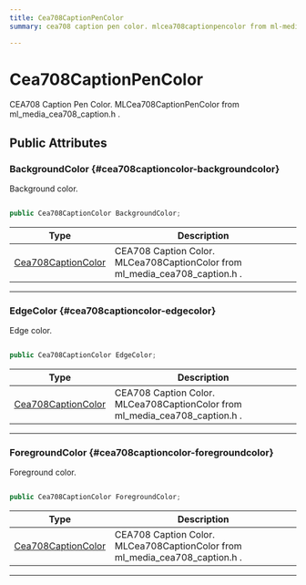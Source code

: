 ```yaml
---
title: Cea708CaptionPenColor
summary: cea708 caption pen color. mlcea708captionpencolor from ml-media-cea708-caption.h. 

---
```


# Cea708CaptionPenColor




CEA708 Caption Pen Color.  MLCea708CaptionPenColor  from  ml&#95;media&#95;cea708&#95;caption.h .   





## Public Attributes

### BackgroundColor {#cea708captioncolor-backgroundcolor}

Background color. 

```csharp

public Cea708CaptionColor BackgroundColor;

```

| Type | Description  | 
|--|--|
| [Cea708CaptionColor](/unity-api/api/UnityEngine.XR.MagicLeap/MLMedia/ParserCEA708/NativeBindings/UnityEngine.XR.MagicLeap.MLMedia.ParserCEA708.NativeBindings.Cea708CaptionColor.md) | CEA708 Caption Color.  MLCea708CaptionColor  from  ml&#95;media&#95;cea708&#95;caption.h .  |





-----------

### EdgeColor {#cea708captioncolor-edgecolor}

Edge color. 

```csharp

public Cea708CaptionColor EdgeColor;

```

| Type | Description  | 
|--|--|
| [Cea708CaptionColor](/unity-api/api/UnityEngine.XR.MagicLeap/MLMedia/ParserCEA708/NativeBindings/UnityEngine.XR.MagicLeap.MLMedia.ParserCEA708.NativeBindings.Cea708CaptionColor.md) | CEA708 Caption Color.  MLCea708CaptionColor  from  ml&#95;media&#95;cea708&#95;caption.h .  |





-----------

### ForegroundColor {#cea708captioncolor-foregroundcolor}

Foreground color. 

```csharp

public Cea708CaptionColor ForegroundColor;

```

| Type | Description  | 
|--|--|
| [Cea708CaptionColor](/unity-api/api/UnityEngine.XR.MagicLeap/MLMedia/ParserCEA708/NativeBindings/UnityEngine.XR.MagicLeap.MLMedia.ParserCEA708.NativeBindings.Cea708CaptionColor.md) | CEA708 Caption Color.  MLCea708CaptionColor  from  ml&#95;media&#95;cea708&#95;caption.h .  |





-----------

